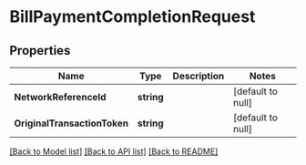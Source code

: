 # BillPaymentCompletionRequest

## Properties
Name | Type | Description | Notes
------------ | ------------- | ------------- | -------------
**NetworkReferenceId** | **string** |  | [default to null]
**OriginalTransactionToken** | **string** |  | [default to null]

[[Back to Model list]](../README.md#documentation-for-models) [[Back to API list]](../README.md#documentation-for-api-endpoints) [[Back to README]](../README.md)


